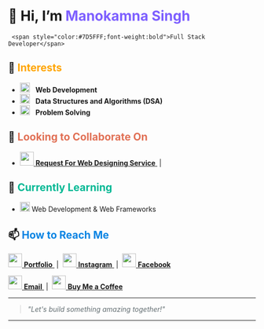 # 👋 Hi, I’m <span style="color:#7D5FFF;font-weight:bold">Manokamna Singh</span>
     <span style="color:#7D5FFF;font-weight:bold">Full Stack Developer</span>
## 👀 <span style="color:#FFA502;">Interests</span>
- <img src="https://img.icons8.com/color/32/000000/source-code.png" width="20"/> &nbsp; <b>Web Development</b>
- <img src="https://img.icons8.com/color/32/000000/algorithm.png" width="20"/> &nbsp; <b>Data Structures and Algorithms (DSA)</b>
- <img src="https://img.icons8.com/color/32/000000/idea.png" width="20"/> &nbsp; <b>Problem Solving</b>
## 💞️ <span style="color:#E17055;">Looking to Collaborate On</span>
- <a href="https://tinyurl.com/33ar4mzz" target="_blank">
    <img src="https://img.icons8.com/color/48/000000/domain--v2.png" width="28"/> <b>Request For Web Designing Service</b>
  </a> &nbsp;|&nbsp;
## 🌱 <span style="color:#00B894;">Currently Learning</span>
- <img src="https://img.icons8.com/color/32/000000/web.png" width="20"/> Web Development & Web Frameworks
## 📫 <span style="color:#0984E3;">How to Reach Me</span>
<p>
  <a href="https://manokamnasingh1.github.io/Portfolio1/" target="_blank">
    <img src="https://img.icons8.com/color/48/000000/domain--v2.png" width="28"/> <b>Portfolio</b>
  </a> &nbsp;|&nbsp;
  <a href="https://www.instagram.com/?hl=en" target="_blank">
    <img src="https://www.instagram.com/manokamnasingh.official?igsh=MWU3bDU0ejJicDJwZQ==" width="28"/> <b>Instagram</b>
  </a> &nbsp;|&nbsp;
  <a href="https://www.facebook.com/manokamna.singh.7771/" target="_blank">
    <img src="https://img.icons8.com/color/48/000000/facebook-new.png" width="28"/> <b>Facebook</b>
  </a>
</p>

<p>
  <a href="mailto:officialmanokamna@gmail.com">
    <img src="https://img.icons8.com/color/48/000000/gmail-new.png" width="28"/> <b>Email</b>
  </a> &nbsp;|&nbsp;
  <a href="https://pages.razorpay.com/Manokamna" target="_blank">
    <img src="https://img.icons8.com/color/48/000000/coffee-to-go.png" width="28"/> <b>Buy Me a Coffee</b>
  </a>
</p>

---

> <span style="font-style:italic; color:#636e72;">"Let's build something amazing together!"</span>

---
